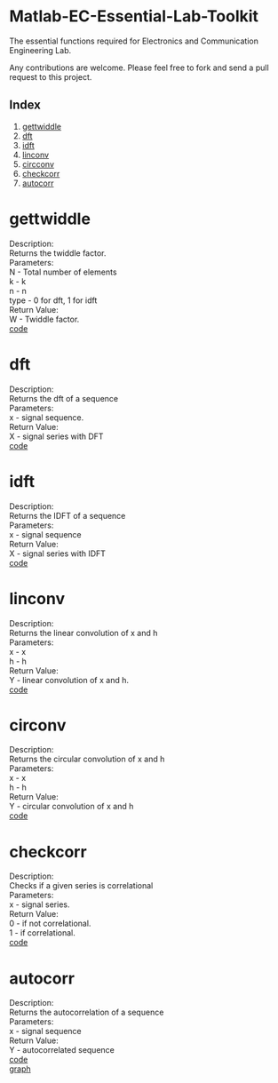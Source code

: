 # Matlab-EC-Essential-Lab-Toolkit
The essential functions required for Electronics and Communication Engineering Lab.

Any contributions are welcome. Please feel free to fork and send a pull request to this project.

## Index
1. [gettwiddle](#gettwiddle)
2. [dft](#dft)
3. [idft](#idft)
4. [linconv](#linconv)
5. [circconv](#circonv)
6. [checkcorr](#checkcorr)
7. [autocorr](#autocorr)

# gettwiddle
Description:  
Returns the twiddle factor.  
Parameters:  
N - Total number of elements  
k - k  
n - n  
type - 0 for dft, 1 for idft    
Return Value:  
W - Twiddle factor.    
[code](gettwiddle.m)

# dft
Description:  
Returns the dft of a sequence  
Parameters:  
x - signal sequence.  
Return Value:  
X - signal series with DFT  
[code](dft.m)

# idft
Description:  
Returns the IDFT of a sequence  
Parameters:  
x - signal sequence  
Return Value:  
X - signal series with IDFT  
[code](idft.m)

# linconv
Description:  
Returns the linear convolution of x and h  
Parameters:  
x - x  
h - h  
Return Value:  
Y - linear convolution of x and h.    
[code](linconv.m)

# circonv
Description:  
Returns the circular convolution of x and h    
Parameters:  
x - x  
h - h  
Return Value:  
Y - circular convolution of x and h   
[code](circonv.m)

# checkcorr
Description:  
Checks if a given series is correlational   
Parameters:  
x - signal series.  
Return Value:  
0 - if not correlational.  
1 - if correlational.  
[code](checkcorr.m)

# autocorr
Description:  
Returns the autocorrelation of a sequence  
Parameters:  
x - signal sequence  
Return Value:  
Y - autocorrelated sequence  
[code](autocorr.m)  
[graph](autocorrelation.JPG)
